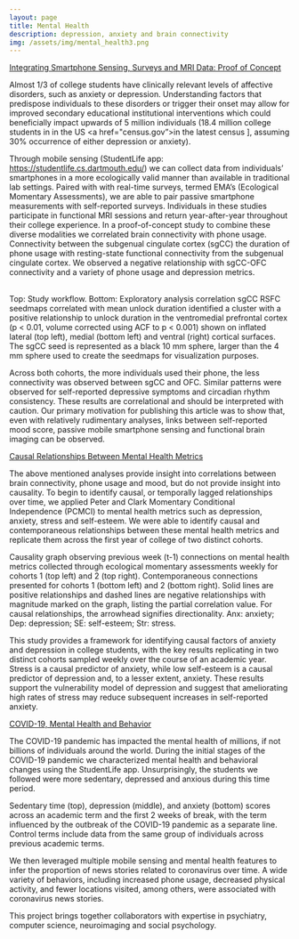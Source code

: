 ```yaml
---
layout: page
title: Mental Health
description: depression, anxiety and brain connectivity
img: /assets/img/mental_health3.png
---
```

[Integrating Smartphone Sensing, Surveys and MRI Data: Proof of Concept](https://www.frontiersin.org/articles/10.3389/fnins.2019.00248/full)

Almost 1/3 of college students have clinically relevant levels of affective disorders, such as anxiety or depression. Understanding factors that predispose individuals to these disorders or trigger their onset may allow for improved secondary educational institutional interventions which could beneficially impact upwards of 5 million individuals (18.4 million college students in in the US <a href="census.gov”>in the latest census</a> ], assuming 30% occurrence of either depression or anxiety).

Through mobile sensing (StudentLife app: https://studentlife.cs.dartmouth.edu/) we can collect data from individuals’ smartphones in a more ecologically valid manner than available in traditional lab settings. Paired with with real-time surveys, termed EMA’s (Ecological Momentary Assessments), we are able to pair passive smartphone measurements with  self-reported surveys. Individuals in these studies participate in functional MRI sessions and return year-after-year throughout their college experience. In a proof-of-concept study to combine these diverse modalities we correlated brain connectivity with phone usage. Connectivity between the subgenual cingulate cortex (sgCC) the duration of phone usage with resting-state functional connectivity from the subgenual cingulate cortex. We observed a negative relationship with sgCC-OFC connectivity and a variety of phone usage and depression metrics.

<img class="col three left" src="{{ site.baseurl }}/assets/img/StudentLifeStudyFlow.png" alt="" title="Figure 1"/>

<img class="col three left" src="{{ site.baseurl }}/assets/img/PhoneUsage_sgCC.png" alt="" title="Figure 1"/>

<div class="col three caption">
    Top: Study workflow.
    Bottom: Exploratory analysis correlation sgCC RSFC seedmaps correlated with mean unlock duration identified a cluster with a positive relationship to unlock duration in the ventromedial prefrontal cortex (p < 0.01, volume corrected using ACF to p < 0.001) shown on inflated lateral (top left), medial (bottom left) and ventral (right) cortical surfaces. The sgCC seed is represented as a black 10 mm sphere, larger than the 4 mm sphere used to create the seedmaps for visualization purposes.
</div>

Across both cohorts, the more individuals used their phone, the less connectivity was observed between sgCC and OFC. Similar patterns were observed for self-reported depressive symptoms and circadian rhythm consistency. These results are correlational and should be interpreted with caution. Our primary motivation for publishing this article was to show that, even with relatively rudimentary analyses, links between self-reported mood score, passive mobile smartphone sensing and functional brain imaging can be observed.


[Causal Relationships Between Mental Health Metrics](https://doi.org/10.2196/16684)


The above mentioned analyses provide insight into correlations between brain connectivity, phone usage and mood, but do not provide insight into causality. To begin to identify causal, or temporally lagged relationships over time, we applied Peter and Clark Momentary Conditional Independence (PCMCI) to mental health metrics such as depression, anxiety, stress and self-esteem. We were able to identify causal and contemporaneous relationships between these mental health metrics and replicate them across the first year of college of two distinct cohorts.

<img class="col three left" src="https://asset.jmir.pub/assets/f8b842ca8c158bf781e7bb39eb3a466c.png" alt="" title="Figure 1"/>

<div class="col three caption">
    Causality graph observing previous week (t-1) connections on mental health metrics collected through ecological momentary assessments weekly for cohorts 1 (top left) and 2 (top right). Contemporaneous connections presented for cohorts 1 (bottom left) and 2 (bottom right). Solid lines are positive relationships and dashed lines are negative relationships with magnitude marked on the graph, listing the partial correlation value. For causal relationships, the arrowhead signifies directionality. Anx: anxiety; Dep: depression; SE: self-esteem; Str: stress.
</div>

This study provides a framework for identifying causal factors of anxiety and depression in college students, with the key results replicating in two distinct cohorts sampled weekly over the course of an academic year. Stress is a causal predictor of anxiety, while low self-esteem is a causal predictor of depression and, to a lesser extent, anxiety. These results support the vulnerability model of depression and suggest that ameliorating high rates of stress may reduce subsequent increases in self-reported anxiety.

[COVID-19, Mental Health and Behavior](http://www.jmir.org/2020/6/e20185/)

The COVID-19 pandemic has impacted the mental health of millions, if not billions of individuals around the world. During the initial stages of the COVID-19 pandemic we characterized mental health and behavioral changes using the StudentLife app. Unsurprisingly, the students we followed were more sedentary, depressed and anxious during this time period.

<img class="col three left" src="https://www.jmir.org/api/download?filename=da72fd19d4fb58b76e89c780afdef2b8.png&alt_name=20185-380580-1-PB.png" alt="" title="Figure 1"/>

<div class="col three caption">
    Sedentary time (top), depression (middle), and anxiety (bottom) scores across an academic term and the first 2 weeks of break, with the term influenced by the outbreak of the COVID-19 pandemic as a separate line. Control terms include data from the same group of individuals across previous academic terms.
</div>

We then leveraged multiple mobile sensing and mental health features to infer the proportion of news stories related to coronavirus over time. A wide variety of behaviors, including increased phone usage, decreased physical activity, and fewer locations visited, among others, were associated with coronavirus news stories.


This project brings together collaborators with expertise in psychiatry, computer science, neuroimaging and social psychology.
